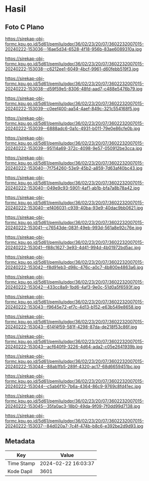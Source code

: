 # Hasil

## Foto C Plano

https://sirekap-obj-formc.kpu.go.id/5d61/pemilu/pdpr/36/02/23/20/07/3602232007015-20240222-153036--16ae5d34-6528-4f18-956b-83ae6089310a.jpg

https://sirekap-obj-formc.kpu.go.id/5d61/pemilu/pdpr/36/02/23/20/07/3602232007015-20240222-153038--c6212ee1-6049-4bcf-9961-d60febb519f3.jpg

https://sirekap-obj-formc.kpu.go.id/5d61/pemilu/pdpr/36/02/23/20/07/3602232007015-20240222-153038--d59f59e5-8306-48fd-aad7-c488e5476b79.jpg

https://sirekap-obj-formc.kpu.go.id/5d61/pemilu/pdpr/36/02/23/20/07/3602232007015-20240222-153039--c0eef400-aa54-4aef-849c-321c554168f5.jpg

https://sirekap-obj-formc.kpu.go.id/5d61/pemilu/pdpr/36/02/23/20/07/3602232007015-20240222-153039--6888adc6-0a1c-4931-b011-79e0e86cfe0b.jpg

https://sirekap-obj-formc.kpu.go.id/5d61/pemilu/pdpr/36/02/23/20/07/3602232007015-20240222-153039--95114a69-372c-4098-9e57-050912be3cca.jpg

https://sirekap-obj-formc.kpu.go.id/5d61/pemilu/pdpr/36/02/23/20/07/3602232007015-20240222-153040--7f754260-53e9-45b2-a859-7d63af40bc43.jpg

https://sirekap-obj-formc.kpu.go.id/5d61/pemilu/pdpr/36/02/23/20/07/3602232007015-20240222-153040--049e9c93-5901-4af1-ab1b-bfa7a8b78a42.jpg

https://sirekap-obj-formc.kpu.go.id/5d61/pemilu/pdpr/36/02/23/20/07/3602232007015-20240222-153040--ef406031-c939-40ba-93e9-40dac9bb0621.jpg

https://sirekap-obj-formc.kpu.go.id/5d61/pemilu/pdpr/36/02/23/20/07/3602232007015-20240222-153041--c76543de-083f-49eb-993d-561a8e92c76e.jpg

https://sirekap-obj-formc.kpu.go.id/5d61/pemilu/pdpr/36/02/23/20/07/3602232007015-20240222-153041--f88c1627-3e93-4d41-994d-4b01972bd5ac.jpg

https://sirekap-obj-formc.kpu.go.id/5d61/pemilu/pdpr/36/02/23/20/07/3602232007015-20240222-153042--f8d91eb3-d98c-476c-a0c7-4b800e4863a6.jpg

https://sirekap-obj-formc.kpu.go.id/5d61/pemilu/pdpr/36/02/23/20/07/3602232007015-20240222-153042--433cc8a9-1bd6-4af3-9e0c-51d0a5f6593f.jpg

https://sirekap-obj-formc.kpu.go.id/5d61/pemilu/pdpr/36/02/23/20/07/3602232007015-20240222-153043--f9645e72-ef7c-4d13-b152-e63b549e8658.jpg

https://sirekap-obj-formc.kpu.go.id/5d61/pemilu/pdpr/36/02/23/20/07/3602232007015-20240222-153043--614f4f59-581f-4298-87da-de218f53c86f.jpg

https://sirekap-obj-formc.kpu.go.id/5d61/pemilu/pdpr/36/02/23/20/07/3602232007015-20240222-153043--acf640f9-3226-4d64-ada2-c05e2641939b.jpg

https://sirekap-obj-formc.kpu.go.id/5d61/pemilu/pdpr/36/02/23/20/07/3602232007015-20240222-153044--88ab1fb5-289f-4320-ac17-68d6659451bc.jpg

https://sirekap-obj-formc.kpu.go.id/5d61/pemilu/pdpr/36/02/23/20/07/3602232007015-20240222-153044--c5ab6f10-7b6a-4364-86c9-9769c8fd41ec.jpg

https://sirekap-obj-formc.kpu.go.id/5d61/pemilu/pdpr/36/02/23/20/07/3602232007015-20240222-153045--35fa0ac3-18b0-49da-9f09-7f0dd99d7138.jpg

https://sirekap-obj-formc.kpu.go.id/5d61/pemilu/pdpr/36/02/23/20/07/3602232007015-20240222-153037--84d020a7-7c4f-474b-b8c6-e392be2d9d93.jpg


## Metadata

| Key        | Value               |
| ---------- | ------------------- |
| Time Stamp | 2024-02-22 16:03:37 |
| Kode Dapil | 3601                |



